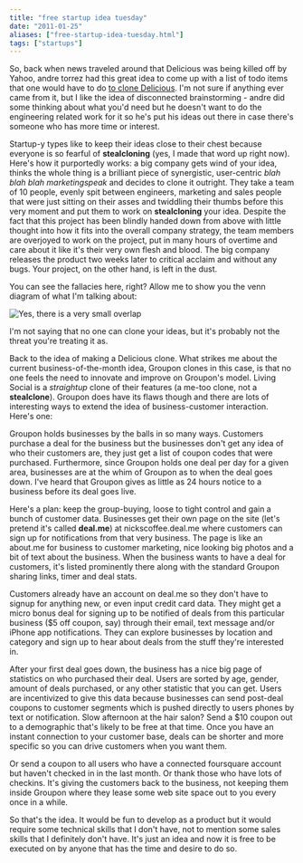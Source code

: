 ```yaml
---
title: "free startup idea tuesday"
date: "2011-01-25"
aliases: ["free-startup-idea-tuesday.html"]
tags: ["startups"]
---
```

So, back when news traveled around that Delicious was being killed off by Yahoo, andre torrez had this great idea to come up with a list of todo items that one would have to do [to clone Delicious](http://notes.torrez.org/2010/12/learn-to-program-in-24-hours.html). I'm not sure if anything ever came from it, but I like the idea of disconnected brainstorming - andre did some thinking about what you'd need but he doesn't want to do the engineering related work for it so he's put his ideas out there in case there's someone who has more time or interest.

Startup-y types like to keep their ideas close to their chest because everyone is so fearful of **stealcloning** (yes, I made that word up right now). Here's how it purportedly works: a big company gets wind of your idea, thinks the whole thing is a brilliant piece of synergistic, user-centric *blah blah blah marketingspeak* and decides to clone it outright. They take a team of 10 people, evenly spit between engineers, marketing and sales people that were just sitting on their asses and twiddling their thumbs before this very moment and put them to work on **stealcloning** your idea. Despite the fact that this project has been blindly handed down from above with little thought into how it fits into the overall company strategy, the team members are overjoyed to work on the project, put in many hours of overtime and care about it like it's their very own flesh and blood. The big company releases the product two weeks later to critical acclaim and without any bugs. Your project, on the other hand, is left in the dust.

You can see the fallacies here, right? Allow me to show you the venn diagram of what I'm talking about:

![Yes, there is a very small overlap](/images/venn.png)

I'm not saying that no one can clone your ideas, but it's probably not the threat you're treating it as.

Back to the idea of making a Delicious clone. What strikes me about the current business-of-the-month idea, Groupon clones in this case, is that no one feels the need to innovate and improve on Groupon's model. Living Social is a *straightup* clone of their features (a me-too clone, not a **stealclone**). Groupon does have its flaws though and there are lots of interesting ways to extend the idea of business-customer interaction. Here's one:

Groupon holds businesses by the balls in so many ways. Customers purchase a deal for the business but the businesses don't get any idea of who their customers are, they just get a list of coupon codes that were purchased. Furthermore, since Groupon holds one deal per day for a given area, businesses are at the whim of Groupon as to when the deal goes down. I've heard that Groupon gives as little as 24 hours notice to a business before its deal goes live.

Here's a plan: keep the group-buying, loose to tight control and gain a bunch of customer data. Businesses get their own page on the site (let's pretend it's called **deal.me**) at nickscoffee.deal.me where customers can sign up for notifications from that very business. The page is like an about.me for business to customer marketing, nice looking big photos and a bit of text about the business. When the business wants to have a deal for customers, it's listed prominently there along with the standard Groupon sharing links, timer and deal stats.

Customers already have an account on deal.me so they don't have to signup for anything new, or even input credit card data. They might get a micro bonus deal for signing up to be notified of deals from this particular business ($5 off coupon, say) through their email, text message and/or iPhone app notifications. They can explore businesses by location and category and sign up to hear about deals from the stuff they're interested in.

After your first deal goes down, the business has a nice big page of statistics on who purchased their deal. Users are sorted by age, gender, amount of deals purchased, or any other statistic that you can get. Users are incentivized to give this data because businesses can send post-deal coupons to customer segments which is pushed directly to users phones by text or notification. Slow afternoon at the hair salon? Send a $10 coupon out to a demographic that's likely to be free at that time. Once you have an instant connection to your customer base, deals can be shorter and more specific so you can drive customers when you want them.

Or send a coupon to all users who have a connected foursquare account but haven't checked in in the last month. Or thank those who have lots of checkins. It's giving the customers back to the business, not keeping them inside Groupon where they lease some web site space out to you every once in a while.

So that's the idea. It would be fun to develop as a product but it would require some technical skills that I don't have, not to mention some sales skills that I definitely don't have. It's just an idea and now it is free to be executed on by anyone that has the time and desire to do so.
